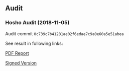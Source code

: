 ## Audit
### Hosho Audit (2018-11-05)

Audit commit `0c739c7b41281ae02f6edae7c9a0e60a5e51abea`

See result in following links:

[PDF Report](https://s3.amazonaws.com/lightstreams/LightstreamsNetworkSmartContractAuditReportv4.pdf)

[Signed Version](https://s3.amazonaws.com/lightstreams/LightstreamsNetworkSmartContractAuditReportv4.pdf.gpg)
